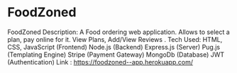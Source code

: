 # FoodZoned
FoodZoned Description: A Food ordering web application. Allows to select a plan, pay online for it. View Plans, Add/View Reviews . Tech Used: HTML, CSS, JavaScript (Frontend) Node.js (Backend) Express.js (Server) Pug.js (Templating Engine) Stripe (Payment Gateway) MongoDb (Database) JWT (Authentication) Link : https://foodzoned--app.herokuapp.com/
